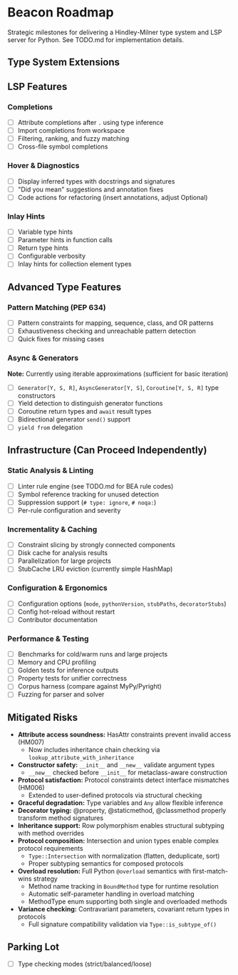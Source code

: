 # Beacon Roadmap

Strategic milestones for delivering a Hindley-Milner type system and LSP server for Python. See TODO.md for implementation details.

## Type System Extensions

## LSP Features

### Completions

- [ ] Attribute completions after `.` using type inference
- [ ] Import completions from workspace
- [ ] Filtering, ranking, and fuzzy matching
- [ ] Cross-file symbol completions

### Hover & Diagnostics

- [ ] Display inferred types with docstrings and signatures
- [ ] "Did you mean" suggestions and annotation fixes
- [ ] Code actions for refactoring (insert annotations, adjust Optional)

### Inlay Hints

- [ ] Variable type hints
- [ ] Parameter hints in function calls
- [ ] Return type hints
- [ ] Configurable verbosity
- [ ] Inlay hints for collection element types

## Advanced Type Features

### Pattern Matching (PEP 634)

- [ ] Pattern constraints for mapping, sequence, class, and OR patterns
- [ ] Exhaustiveness checking and unreachable pattern detection
- [ ] Quick fixes for missing cases

### Async & Generators

**Note:** Currently using iterable approximations (sufficient for basic iteration)

- [ ] `Generator[Y, S, R]`, `AsyncGenerator[Y, S]`, `Coroutine[Y, S, R]` type constructors
- [ ] Yield detection to distinguish generator functions
- [ ] Coroutine return types and `await` result types
- [ ] Bidirectional generator `send()` support
- [ ] `yield from` delegation

## Infrastructure (Can Proceed Independently)

### Static Analysis & Linting

- [ ] Linter rule engine (see TODO.md for BEA rule codes)
- [ ] Symbol reference tracking for unused detection
- [ ] Suppression support (`# type: ignore`, `# noqa:`)
- [ ] Per-rule configuration and severity

### Incrementality & Caching

- [ ] Constraint slicing by strongly connected components
- [ ] Disk cache for analysis results
- [ ] Parallelization for large projects
- [ ] StubCache LRU eviction (currently simple HashMap)

### Configuration & Ergonomics

- [ ] Configuration options (`mode`, `pythonVersion`, `stubPaths`, `decoratorStubs`)
- [ ] Config hot-reload without restart
- [ ] Contributor documentation

### Performance & Testing

- [ ] Benchmarks for cold/warm runs and large projects
- [ ] Memory and CPU profiling
- [ ] Golden tests for inference outputs
- [ ] Property tests for unifier correctness
- [ ] Corpus harness (compare against MyPy/Pyright)
- [ ] Fuzzing for parser and solver

## Mitigated Risks

- **Attribute access soundness:** HasAttr constraints prevent invalid access (HM007)
    - Now includes inheritance chain checking via `lookup_attribute_with_inheritance`
- **Constructor safety:** `__init__` and `__new__` validate argument types
    - `__new__` checked before `__init__` for metaclass-aware construction
- **Protocol satisfaction:** Protocol constraints detect interface mismatches (HM006)
    - Extended to user-defined protocols via structural checking
- **Graceful degradation:** Type variables and `Any` allow flexible inference
- **Decorator typing:** @property, @staticmethod, @classmethod properly transform method signatures
- **Inheritance support:** Row polymorphism enables structural subtyping with method overrides
- **Protocol composition:** Intersection and union types enable complex protocol requirements
    - `Type::Intersection` with normalization (flatten, deduplicate, sort)
    - Proper subtyping semantics for composed protocols
- **Overload resolution:** Full Python `@overload` semantics with first-match-wins strategy
    - Method name tracking in `BoundMethod` type for runtime resolution
    - Automatic self-parameter handling in overload matching
    - MethodType enum supporting both single and overloaded methods
- **Variance checking:** Contravariant parameters, covariant return types in protocols
    - Full signature compatibility validation via `Type::is_subtype_of()`

## Parking Lot

- [ ] Type checking modes (strict/balanced/loose)

